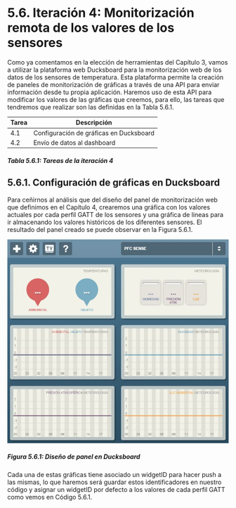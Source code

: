 # 5.6. Iteración 4: Monitorización remota de los valores de los sensores

Como ya comentamos en la elección de herramientas del Capítulo 3, vamos a utilizar la plataforma web Ducksboard para la monitorización web de los datos de los sensores de temperatura. Esta plataforma permite la creación de paneles de monitorización de gráficas a través de una API para enviar información desde tu propia aplicación. Haremos uso de esta API para modificar los valores de las gráficas que creemos, para ello, las tareas que tendremos que realizar son las definidas en la Tabla 5.6.1.

| Tarea | Descripción |
| -- | -- |
| 4.1 | Configuración de gráficas en Ducksboard |
| 4.2 | Envío de datos al dashboard |
##### *Tabla 5.6.1: Tareas de la iteración 4* 


## 5.6.1. Configuración de gráficas en Ducksboard

Para ceñirnos al análisis que del diseño del panel de monitorización web que definimos en el Capítulo 4, crearemos una gráfica con los valores actuales por cada perfil GATT de los sensores y una gráfica de lineas para ir almacenando los valores históricos de los diferentes sensores. El resultado del panel creado se puede observar en la Figura 5.6.1.

![](./imagenes/ducksboard_empty.jpg)
##### *Figura 5.6.1: Diseño de panel en Ducksboard*

Cada una de estas gráficas tiene asociado un widgetID para hacer push a las mismas, lo que haremos será guardar estos identificadores en nuestro código y asignar un widgetID por defecto a los valores de cada perfil GATT como vemos en Código 5.6.1.
